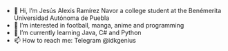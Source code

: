 - 👋 Hi, I’m Jesús Alexis Ramírez Navor a college student at the Benémerita Universidad Autónoma de Puebla
- 👀 I’m interested in football, manga, anime and programming
- 🌱 I’m currently learning Java, C# and Python
- 📫 How to reach me: Telegram @idkgenius

<!---
jesale10/jesale10 is a ✨ special ✨ repository because its `README.md` (this file) appears on your GitHub profile.
You can click the Preview link to take a look at your changes.
--->
